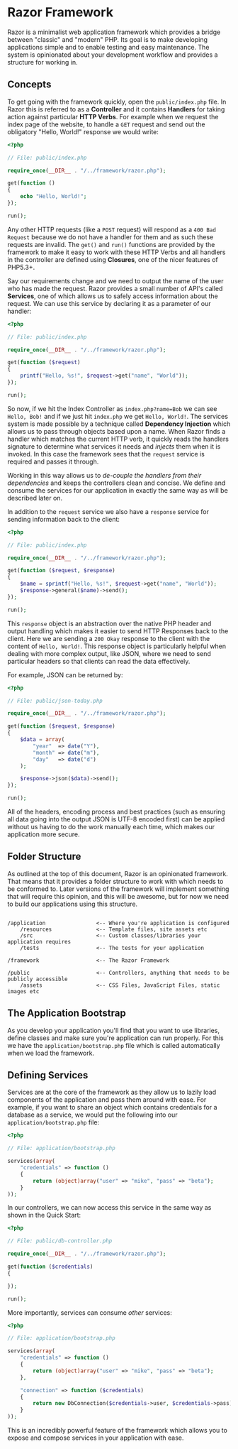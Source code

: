 # Razor Framework

Razor is a minimalist web application framework which provides a bridge
between "classic" and "modern" PHP. Its goal is to make developing
applications simple and to enable testing and easy maintenance. The system
is opinionated about your development workflow and provides a structure
for working in.


## Concepts

To get going with the framework quickly, open the `public/index.php` file. In
Razor this is referred to as a **Controller** and it contains **Handlers** for
taking action against particular **HTTP Verbs**. For example when we request
the index page of the website, to handle a `GET` request and send out the
obligatory "Hello, World!" response we would write:

```php
<?php

// File: public/index.php

require_once(__DIR__ . "/../framework/razor.php");

get(function ()
{
    echo "Hello, World!";
});

run();

```

Any other HTTP requests (like a `POST` request) will respond as a `400 Bad Request`
because we do not have a handler for them and as such these requests are invalid.
The `get()` and `run()` functions are provided by the framework to make it easy
to work with these HTTP Verbs and all handlers in the controller are defined using
**Closures**, one of the nicer features of PHP5.3+.

Say our requirements change and we need to output the name of the user who has
made the request. Razor provides a small number of API's called **Services**,
one of which allows us to safely access information about the request. We can
use this service by declaring it as a parameter of our handler:


```php
<?php

// File: public/index.php

require_once(__DIR__ . "/../framework/razor.php");

get(function ($request)
{
    printf("Hello, %s!", $request->get("name", "World"));
});

run();

```

So now, if we hit the Index Controller as `index.php?name=Bob` we can see
`Hello, Bob!` and if we just hit `index.php` we get `Hello, World!`. The
services system is made possible by a technique called **Dependency Injection**
which allows us to pass through objects based upon a name. When Razor finds
a handler which matches the current HTTP verb, it quickly reads the handlers
signature to determine what services it needs and _injects_ them when it
is invoked. In this case the framework sees that the `request` service is
required and passes it through.

Working in this way allows us to _de-couple the handlers from their dependencies_
and keeps the controllers clean and concise. We define and consume the services
for our application in exactly the same way as will be described later on.

In addition to the `request` service we also have a `response` service for
sending information back to the client:

```php
<?php

// File: public/index.php

require_once(__DIR__ . "/../framework/razor.php");

get(function ($request, $response)
{
    $name = sprintf("Hello, %s!", $request->get("name", "World"));
    $response->general($name)->send();
});

run();

```

This `response` object is an abstraction over the native PHP header and
output handling which makes it easier to send HTTP Responses back to the
client. Here we are sending a `200 Okay` response to the client with the
content of `Hello, World!`. This response object is particularly helpful
when dealing with more complex output, like JSON, where we need to send
particular headers so that clients can read the data effectively.

For example, JSON can be returned by:

```php
<?php

// File: public/json-today.php

require_once(__DIR__ . "/../framework/razor.php");

get(function ($request, $response)
{
    $data = array(
        "year"  => date("Y"),
        "month" => date("m"),
        "day"   => date("d")
    );

    $response->json($data)->send();
});

run();

```

All of the headers, encoding process and best practices (such as ensuring all
data going into the output JSON is UTF-8 encoded first) can be applied without
us having to do the work manually each time, which makes our application more
secure.


## Folder Structure

As outlined at the top of this document, Razor is an opinionated framework.
That means that it provides a folder structure to work with which needs to
be conformed to. Later versions of the framework will implement something
that will require this opinion, and this will be awesome, but for now we
need to build our applications using this structure.

```

/application                <-- Where you're application is configured
    /resources              <-- Template files, site assets etc
    /src                    <-- Custom classes/libraries your application requires
    /tests                  <-- The tests for your application

/framework                  <-- The Razor Framework

/public                     <-- Controllers, anything that needs to be publicly accessible
    /assets                 <-- CSS Files, JavaScript Files, static images etc

```


## The Application Bootstrap

As you develop your application you'll find that you want to use libraries,
define classes and make sure you're application can run properly. For this
we have the `application/bootstrap.php` file which is called automatically
when we load the framework.


## Defining Services

Services are at the core of the framework as they allow us to lazily load
components of the application and pass them around with ease. For example,
if you want to share an object which contains credentials for a database
as a service, we would put the following into our `application/bootstrap.php`
file:

```php
<?php

// File: application/bootstrap.php

services(array(
    "credentials" => function ()
    {
        return (object)array("user" => "mike", "pass" => "beta");
    }
));

```

In our controllers, we can now access this service in the same way as shown in
the Quick Start:

```php
<?php

// File: public/db-controller.php

require_once(__DIR__ . "/../framework/razor.php");

get(function ($credentials)
{

});

run();

```

More importantly, services can consume _other_ services:

```php
<?php

// File: application/bootstrap.php

services(array(
    "credentials" => function ()
    {
        return (object)array("user" => "mike", "pass" => "beta");
    },

    "connection" => function ($credentials)
    {
        return new DbConnection($credentials->user, $credentials->pass);
    }
));

```

This is an incredibly powerful feature of the framework which allows you to
expose and compose services in your application with ease.
